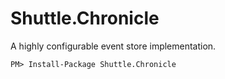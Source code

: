 # Shuttle.Chronicle

A highly configurable event store implementation.

```
PM> Install-Package Shuttle.Chronicle
```


